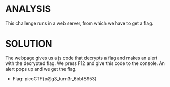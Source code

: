# ANALYSIS
This challenge runs in a web server, from which we have to get a flag.  
  

# SOLUTION
The webpage gives us a js code that decrypts a flag and makes an alert with the decrypted flag. We press F12 and give this code to the console. An alert pops up and we get the flag.  
  

* Flag: picoCTF{p@g3_turn3r_6bbf8953}
